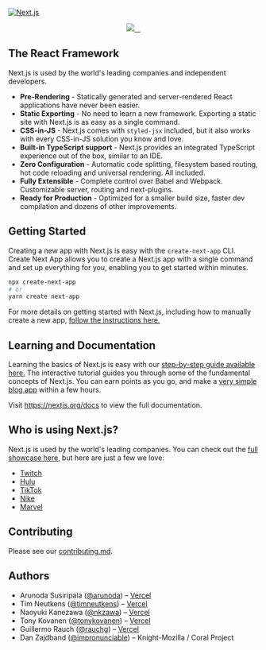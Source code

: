 [![Next.js](https://assets.vercel.com/image/upload/v1538361091/repositories/next-js/next-js.png)](https://nextjs.org)

<p align="center">
  <a aria-label="Vercel logo" href="https://vercel.com">
    <img src="https://img.shields.io/badge/MADE%20BY%20Vercel-000000.svg?style=for-the-badge&logo=ZEIT&labelColor=000000&logoWidth=20">
  </a>
  <a aria-label="NPM version" href="https://www.npmjs.com/package/next">
    <img alt="" src="https://img.shields.io/npm/v/next.svg?style=for-the-badge&labelColor=000000">
  </a>
  <a aria-label="License" href="https://github.com/vercel/next.js/blob/canary/license.md">
    <img alt="" src="https://img.shields.io/npm/l/next.svg?style=for-the-badge&labelColor=000000">
  </a>
  <a aria-label="Join the community on GitHub" href="https://github.com/vercel/next.js/discussions">
    <img alt="" src="https://img.shields.io/badge/Join%20the%20community-blueviolet.svg?style=for-the-badge&logo=Next.js&labelColor=000000&logoWidth=20">
  </a>
</p>

## The React Framework

Next.js is used by the world's leading companies and independent developers. 

* **Pre-Rendering** - Statically generated and server-rendered React applications have never been easier.
* **Static Exporting** - No need to learn a new framework. Exporting a static site with Next.js is as easy as a single command.
* **CSS-in-JS** - Next.js comes with `styled-jsx` included, but it also works with every CSS-in-JS solution you know and love.
* **Built-in TypeScript support** - Next.js provides an integrated TypeScript experience out of the box, similar to an IDE.
* **Zero Configuration** - Automatic code splitting, filesystem based routing, hot code reloading and universal rendering. All included.
* **Fully Extensible** - Complete control over Babel and Webpack. Customizable server, routing and next-plugins.
* **Ready for Production** - Optimized for a smaller build size, faster dev compilation and dozens of other improvements.

## Getting Started

Creating a new app with Next.js is easy with the `create-next-app` CLI. Create Next App allows you to create a Next.js app with a single command and set up everything for you, enabling you to get started within minutes.

```sh
npx create-next-app
# or
yarn create next-app
```

For more details on getting started with Next.js, including how to manually create a new app, <a aria-label="Next.js getting started instructions" href="https://nextjs.org/docs/getting-started#setup">follow the instructions here.</a> 

## Learning and Documentation

Learning the basics of Next.js is easy with our <a aria-label="next.js learn" href="https://nextjs.org/learn/basics/create-nextjs-app">step-by-step guide available here.</a> The interactive tutorial guides you through some of the fundamental concepts of Next.js. You can earn points as you go, and make a <a aria-label="Next.js Learn demo blog" href="https://next-learn-starter.now.sh/">very simple blog app</a> within a few hours. 

Visit <a aria-label="next.js learn" href="https://nextjs.org/docs">https://nextjs.org/docs</a> to view the full documentation.

## Who is using Next.js?

Next.js is used by the world's leading companies. You can check out the <a aria-label="Next.js Showcase" href="https://nextjs.org/showcase">full showcase here</a>, but here are just a few we love:

* <a aria-label="Twitch site built with Next.js" href="https://nextjs.org/showcase/twitch">Twitch</a>
* <a aria-label="Hulu site built with Next.js" href="https://nextjs.org/showcase/hulu">Hulu</a>
* <a aria-label="TikTok site built with Next.js" href="https://nextjs.org/showcase/tiktok">TikTok</a>
* <a aria-label="Nike site built with Next.js" href="https://nextjs.org/showcase/nike">Nike</a>
* <a aria-label="Marvel site built with Next.js" href="https://nextjs.org/showcase/marvel">Marvel</a>


## Contributing

Please see our [contributing.md](/contributing.md).

## Authors

- Arunoda Susiripala ([@arunoda](https://twitter.com/arunoda)) – [Vercel](https://vercel.com)
- Tim Neutkens ([@timneutkens](https://twitter.com/timneutkens)) – [Vercel](https://vercel.com)
- Naoyuki Kanezawa ([@nkzawa](https://twitter.com/nkzawa)) – [Vercel](https://vercel.com)
- Tony Kovanen ([@tonykovanen](https://twitter.com/tonykovanen)) – [Vercel](https://vercel.com)
- Guillermo Rauch ([@rauchg](https://twitter.com/rauchg)) – [Vercel](https://vercel.com)
- Dan Zajdband ([@impronunciable](https://twitter.com/impronunciable)) – Knight-Mozilla / Coral Project
